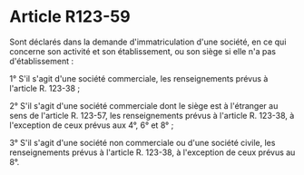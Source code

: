 # Article R123-59

Sont déclarés dans la demande d'immatriculation d'une société, en ce qui concerne son activité et son établissement, ou son siège si elle n'a pas d'établissement :

1° S'il s'agit d'une société commerciale, les renseignements prévus à l'article R. 123-38 ;

2° S'il s'agit d'une société commerciale dont le siège est à l'étranger au sens de l'article R. 123-57, les renseignements prévus à l'article R. 123-38, à l'exception de ceux prévus aux 4°, 6° et 8° ;

3° S'il s'agit d'une société non commerciale ou d'une société civile, les renseignements prévus à l'article R. 123-38, à l'exception de ceux prévus au 8°.
